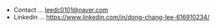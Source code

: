 
- Contact ... leedc0101@naver.com
- Linkedin ... https://www.linkedin.com/in/dong-chang-lee-616910234/
